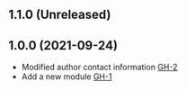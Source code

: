 ## 1.1.0 (Unreleased)
## 1.0.0 (2021-09-24)

- Modified author contact information [GH-2](https://github.com/terraform-alicloud-modules/terraform-alicloud-ram-vpc-ecs-cloudmonitor/pull/2)
- Add a new module [GH-1](https://github.com/terraform-alicloud-modules/terraform-alicloud-ram-vpc-ecs-cloudmonitor/pull/1)

